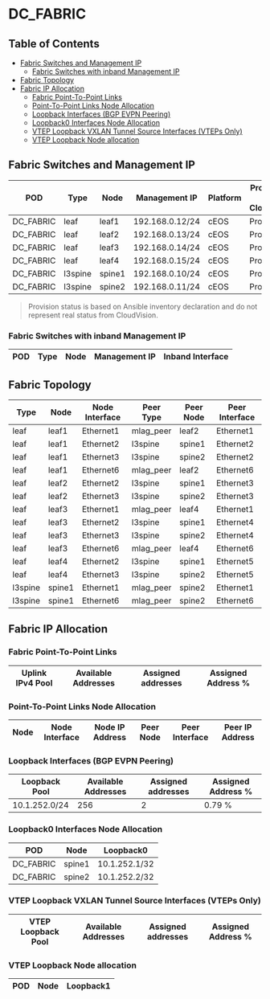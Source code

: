 # DC_FABRIC

## Table of Contents

- [Fabric Switches and Management IP](#fabric-switches-and-management-ip)
  - [Fabric Switches with inband Management IP](#fabric-switches-with-inband-management-ip)
- [Fabric Topology](#fabric-topology)
- [Fabric IP Allocation](#fabric-ip-allocation)
  - [Fabric Point-To-Point Links](#fabric-point-to-point-links)
  - [Point-To-Point Links Node Allocation](#point-to-point-links-node-allocation)
  - [Loopback Interfaces (BGP EVPN Peering)](#loopback-interfaces-bgp-evpn-peering)
  - [Loopback0 Interfaces Node Allocation](#loopback0-interfaces-node-allocation)
  - [VTEP Loopback VXLAN Tunnel Source Interfaces (VTEPs Only)](#vtep-loopback-vxlan-tunnel-source-interfaces-vteps-only)
  - [VTEP Loopback Node allocation](#vtep-loopback-node-allocation)

## Fabric Switches and Management IP

| POD | Type | Node | Management IP | Platform | Provisioned in CloudVision | Serial Number |
| --- | ---- | ---- | ------------- | -------- | -------------------------- | ------------- |
| DC_FABRIC | leaf | leaf1 | 192.168.0.12/24 | cEOS | Provisioned | - |
| DC_FABRIC | leaf | leaf2 | 192.168.0.13/24 | cEOS | Provisioned | - |
| DC_FABRIC | leaf | leaf3 | 192.168.0.14/24 | cEOS | Provisioned | - |
| DC_FABRIC | leaf | leaf4 | 192.168.0.15/24 | cEOS | Provisioned | - |
| DC_FABRIC | l3spine | spine1 | 192.168.0.10/24 | cEOS | Provisioned | - |
| DC_FABRIC | l3spine | spine2 | 192.168.0.11/24 | cEOS | Provisioned | - |

> Provision status is based on Ansible inventory declaration and do not represent real status from CloudVision.

### Fabric Switches with inband Management IP

| POD | Type | Node | Management IP | Inband Interface |
| --- | ---- | ---- | ------------- | ---------------- |

## Fabric Topology

| Type | Node | Node Interface | Peer Type | Peer Node | Peer Interface |
| ---- | ---- | -------------- | --------- | ----------| -------------- |
| leaf | leaf1 | Ethernet1 | mlag_peer | leaf2 | Ethernet1 |
| leaf | leaf1 | Ethernet2 | l3spine | spine1 | Ethernet2 |
| leaf | leaf1 | Ethernet3 | l3spine | spine2 | Ethernet2 |
| leaf | leaf1 | Ethernet6 | mlag_peer | leaf2 | Ethernet6 |
| leaf | leaf2 | Ethernet2 | l3spine | spine1 | Ethernet3 |
| leaf | leaf2 | Ethernet3 | l3spine | spine2 | Ethernet3 |
| leaf | leaf3 | Ethernet1 | mlag_peer | leaf4 | Ethernet1 |
| leaf | leaf3 | Ethernet2 | l3spine | spine1 | Ethernet4 |
| leaf | leaf3 | Ethernet3 | l3spine | spine2 | Ethernet4 |
| leaf | leaf3 | Ethernet6 | mlag_peer | leaf4 | Ethernet6 |
| leaf | leaf4 | Ethernet2 | l3spine | spine1 | Ethernet5 |
| leaf | leaf4 | Ethernet3 | l3spine | spine2 | Ethernet5 |
| l3spine | spine1 | Ethernet1 | mlag_peer | spine2 | Ethernet1 |
| l3spine | spine1 | Ethernet6 | mlag_peer | spine2 | Ethernet6 |

## Fabric IP Allocation

### Fabric Point-To-Point Links

| Uplink IPv4 Pool | Available Addresses | Assigned addresses | Assigned Address % |
| ---------------- | ------------------- | ------------------ | ------------------ |

### Point-To-Point Links Node Allocation

| Node | Node Interface | Node IP Address | Peer Node | Peer Interface | Peer IP Address |
| ---- | -------------- | --------------- | --------- | -------------- | --------------- |

### Loopback Interfaces (BGP EVPN Peering)

| Loopback Pool | Available Addresses | Assigned addresses | Assigned Address % |
| ------------- | ------------------- | ------------------ | ------------------ |
| 10.1.252.0/24 | 256 | 2 | 0.79 % |

### Loopback0 Interfaces Node Allocation

| POD | Node | Loopback0 |
| --- | ---- | --------- |
| DC_FABRIC | spine1 | 10.1.252.1/32 |
| DC_FABRIC | spine2 | 10.1.252.2/32 |

### VTEP Loopback VXLAN Tunnel Source Interfaces (VTEPs Only)

| VTEP Loopback Pool | Available Addresses | Assigned addresses | Assigned Address % |
| --------------------- | ------------------- | ------------------ | ------------------ |

### VTEP Loopback Node allocation

| POD | Node | Loopback1 |
| --- | ---- | --------- |
